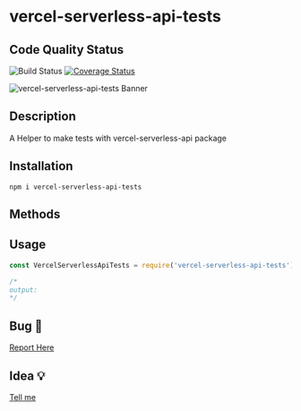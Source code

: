 # vercel-serverless-api-tests

## Code Quality Status
![Build Status](https://github.com/gastonpereyra/vercel-serverless-api-tests/workflows/Build%20Status/badge.svg)
[![Coverage Status](https://coveralls.io/repos/github/gastonpereyra/vercel-serverless-api-tests/badge.svg?branch=master)](https://coveralls.io/github/gastonpereyra/vercel-serverless-api-tests?branch=master)

![vercel-serverless-api-tests Banner](https://user-images.githubusercontent.com/39351850/134091893-712c5542-7d7c-4c51-8fba-3dd2ae1a8247.png)

## Description
A Helper to make tests with vercel-serverless-api package

## Installation

```
npm i vercel-serverless-api-tests
```

## Methods

## Usage

```js
const VercelServerlessApiTests = require('vercel-serverless-api-tests');

/*
output: 
*/
```
## Bug :bug:

[Report Here](https://github.com/gastonpereyra/vercel-serverless-api-tests/issues/new?assignees=gastonpereyra&labels=bug&template=bug.md&title=[BUG])

## Idea :bulb:

[Tell me](https://github.com/gastonpereyra/vercel-serverless-api-tests/issues/new?assignees=gastonpereyra&labels=enhancement&title=%5BIDEA%5D+-)
